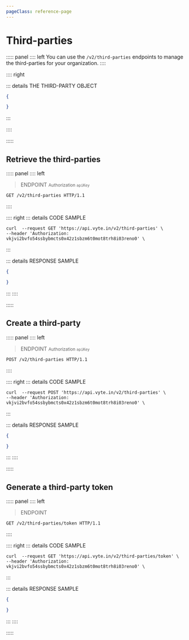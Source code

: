 ```yaml
---
pageClass: reference-page
---
```


# Third-parties

::::: panel
:::: left
You can use the `/v2/third-parties` endpoints to manage the third-parties for your organization.
::::

:::: right

::: details THE THIRD-PARTY OBJECT

```json
{

}
```

:::

::::

:::::

## Retrieve the third-parties

::::: panel
:::: left

> ENDPOINT <small>Authorization `apiKey`</small>

```http
GET /v2/third-parties HTTP/1.1
```

::::

:::: right
::: details CODE SAMPLE

```shell
curl  --request GET 'https://api.vyte.in/v2/third-parties' \
--header 'Authorization: vkjvi2bvfo54ssbybmcts0x42z1sbzm6t0mot8trh8i03reno0' \
```

:::

::: details RESPONSE SAMPLE

```json
{

}
```
:::
::::

:::::

## Create a third-party

::::: panel
:::: left

> ENDPOINT <small>Authorization `apiKey`</small>

```http
POST /v2/third-parties HTTP/1.1
```

::::

:::: right
::: details CODE SAMPLE

```shell
curl  --request POST 'https://api.vyte.in/v2/third-parties' \
--header 'Authorization: vkjvi2bvfo54ssbybmcts0x42z1sbzm6t0mot8trh8i03reno0' \
```

:::

::: details RESPONSE SAMPLE

```json
{

}
```
:::
::::

:::::

## Generate a third-party token

::::: panel
:::: left

> ENDPOINT

```http
GET /v2/third-parties/token HTTP/1.1
```

::::

:::: right
::: details CODE SAMPLE

```shell
curl  --request GET 'https://api.vyte.in/v2/third-parties/token' \
--header 'Authorization: vkjvi2bvfo54ssbybmcts0x42z1sbzm6t0mot8trh8i03reno0' \
```

:::

::: details RESPONSE SAMPLE

```json
{

}
```
:::
::::

:::::